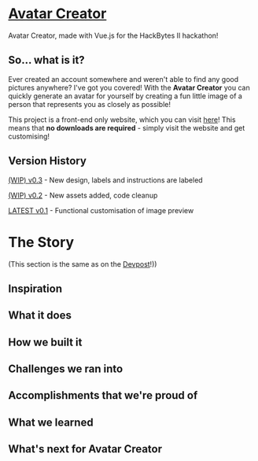 # [Avatar Creator](https://mzk468.github.io/Avatar-Creator/)

Avatar Creator, made with Vue.js for the HackBytes II hackathon!

## So... what is it?

Ever created an account somewhere and weren't able to find any good pictures anywhere? I've got you covered! With the **Avatar Creator** you can quickly generate an avatar for yourself by creating a fun little image of a person that represents you as closely as possible!

This project is a front-end only website, which you can visit [here](https://mzk468.github.io/Avatar-Creator/)! This means that **no downloads are required** - simply visit the website and get customising!

## Version History

[(WIP) v0.3](https://github.com/mzk468/Avatar-Creator/releases/tag/v0.3) - New design, labels and instructions are labeled

[(WIP) v0.2](https://github.com/mzk468/Avatar-Creator/releases/tag/v0.2) - New assets added, code cleanup

[LATEST v0.1](https://github.com/mzk468/Avatar-Creator/releases/tag/v0.1) - Functional customisation of image preview

# The Story
(This section is the same as on the [Devpost](https://devpost.com/software/avatar-creator)!))

## Inspiration

## What it does

## How we built it

## Challenges we ran into

## Accomplishments that we're proud of

## What we learned

## What's next for Avatar Creator

